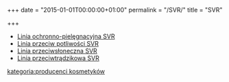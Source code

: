+++
date = "2015-01-01T00:00:00+01:00"
permalink = "/SVR/"
title = "SVR"

+++

-   [Linia ochronno-pielęgnacyjna SVR](/Linia_ochronno-pielęgnacyjna_SVR "wikilink")
-   [Linia przeciw potliwości SVR](/atopedia/Linia_przeciw_potliwości_SVR "wikilink")
-   [Linia przeciwsłoneczna SVR](/atopedia/Linia_przeciwsłoneczna_SVR "wikilink")
-   [Linia przeciwtrądzikowa SVR](/atopedia/Linia_przeciwtrądzikowa_SVR "wikilink")

[kategoria:producenci kosmetyków](/atopedia/kategoria:producenci_kosmetyków "wikilink")